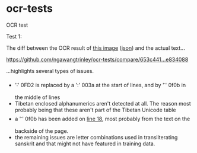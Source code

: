 # ocr-tests
OCR test 


Test 1:

The diff between the OCR result of [this image](https://www.tbrc.org/browser/ImageService?work=W1PD95844&igroup=I1PD95940&image=25&first=23&last=636&fetchimg=yes) ([json](https://github.com/ngawangtrinley/ocr-tests/blob/653c4418ceef6066c299d824677c5a5c1724129e/google-vision/test1/response.json)) and the actual text...

https://github.com/ngawangtrinley/ocr-tests/compare/653c441...e834088

...highlights several types of issues.

- '࿒' 0FD2 is replaced by a ':' 003a at the start of lines, and by '་' 0f0b in the middle of lines
- Tibetan enclosed alphanumerics aren't detected at all. The reason most probably being that these aren't part of the Tibetan Unicode table
- a '་' 0f0b has been added on [line 18](https://github.com/ngawangtrinley/ocr-tests/blob/e83408897c332c0c1f6451a752ef7f50c166e819/google-vision/test1/diff.txt#L18), most probably from the text on the backside of the page.
- the remaining issues are letter combinations used in transliterating sanskrit and that might not have featured in training data.
